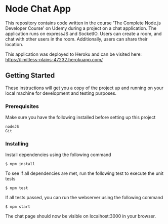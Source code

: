 # Node Chat App

This repository contains code written in the course 'The Complete Node.js Developer Course' on Udemy during a project on a chat application. The application runs on expressJS and SocketIO. Users can create a room, and chat with other users in the room. Additionally, users can share their location.

This application was deployed to Heroku and can be visited here: https://limitless-plains-47232.herokuapp.com/

## Getting Started

These instructions will get you a copy of the project up and running on your local machine for development and testing purposes.

### Prerequisites

Make sure you have the following installed before setting up this project

```
nodeJS
Git
```

### Installing

Install dependencies using the following command

```
$ npm install
```

To see if all dependencies are met, run the following test to execute the unit tests

```
$ npm test
```

If all tests passed, you can run the webserver using the following command

```
$ npm start
```
The chat page should now be visible on localhost:3000 in your browser.
